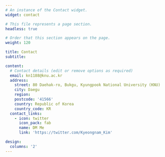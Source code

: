 ```yaml
---
# An instance of the Contact widget.
widget: contact

# This file represents a page section.
headless: true

# Order that this section appears on the page.
weight: 120

title: Contact
subtitle:

content:
  # Contact details (edit or remove options as required)
  email: kn1188@knu.ac.kr
  address:
    street: 80 Daehak-ro, Bukgu, Kyungpook National University (KNU)
    city: Daegu
    region: 
    postcode: '41566'
    country: Republic of Korea
    country_code: KR
  contact_links:
    - icon: twitter
      icon_pack: fab
      name: DM Me
      link: 'https://twitter.com/Kyeongnam_Kim'

design:
  columns: '2'
---
```

